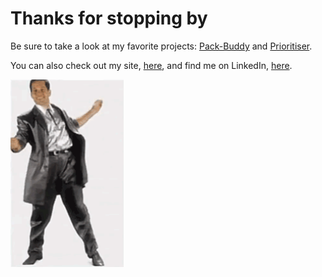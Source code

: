 # Thanks for stopping by
Be sure to take a look at my favorite projects: [Pack-Buddy](https://github.com/jamesnitz/Pack-Buddy) and 
[Prioritiser](https://github.com/jamesnitz/prioritiser).

You can also check out my site, [here](https://jamesnitz.com/), and find me on LinkedIn, [here](https://www.linkedin.com/in/jamesnitz/).

<img src="https://github.com/jamesnitz/jamesnitz/raw/master/images/tayne.gif" height="300" align="center" />


